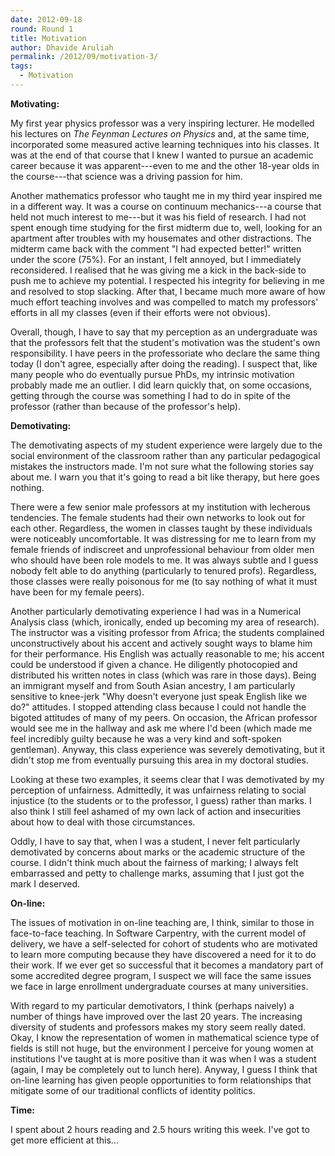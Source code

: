 ```yaml
---
date: 2012-09-18
round: Round 1
title: Motivation
author: Dhavide Aruliah
permalink: /2012/09/motivation-3/
tags:
  - Motivation
---
```

**Motivating:**

My first year physics professor was a very inspiring lecturer. He modelled his lectures on *The Feynman Lectures on Physics* and, at the same time, incorporated some measured active learning techniques into his classes. It was at the end of that course that I knew I wanted to pursue an academic career because it was apparent---even to me and the other 18-year olds in the course---that science was a driving passion for him.

Another mathematics professor who taught me in my third year inspired me in a different way. It was a course on continuum mechanics---a course that held not much interest to me---but it was his field of research. I had not spent enough time studying for the first midterm due to, well, looking for an apartment after troubles with my housemates and other distractions. The midterm came back with the comment "I had expected better!" written under the score (75%). For an instant, I felt annoyed, but I immediately reconsidered. I realised that he was giving me a kick in the back-side to push me to achieve my potential. I respected his integrity for believing in me and resolved to stop slacking. After that, I became much more aware of how much effort teaching involves and was compelled to match my professors' efforts in all my classes (even if their efforts were not obvious).

Overall, though, I have to say that my perception as an undergraduate was that the professors felt that the student's motivation was the student's own responsibility. I have peers in the professoriate who declare the same thing today (I don't agree, especially after doing the reading). I suspect that, like many people who do eventually pursue PhDs, my intrinsic motivation probably made me an outlier. I did learn quickly that, on some occasions, getting through the course was something I had to do in spite of the professor (rather than because of the professor's help).

**Demotivating:**

The demotivating aspects of my student experience were largely due to the social environment of the classroom rather than any particular pedagogical mistakes the instructors made. I'm not sure what the following stories say about me. I warn you that it's going to read a bit like therapy, but here goes nothing.

There were a few senior male professors at my institution with lecherous tendencies. The female students had their own networks to look out for each other. Regardless, the women in classes taught by these individuals were noticeably uncomfortable. It was distressing for me to learn from my female friends of indiscreet and unprofessional behaviour from older men who should have been role models to me. It was always subtle and I guess nobody felt able to do anything (particularly to tenured profs). Regardless, those classes were really poisonous for me (to say nothing of what it must have been for my female peers).

Another particularly demotivating experience I had was in a Numerical Analysis class (which, ironically, ended up becoming my area of research). The instructor was a visiting professor from Africa; the students complained unconstructively about his accent and actively sought ways to blame him for their performance. His English was actually reasonable to me; his accent could be understood if given a chance. He diligently photocopied and distributed his written notes in class (which was rare in those days). Being an immigrant myself and from South Asian ancestry, I am particularly sensitive to knee-jerk "Why doesn't everyone just speak English like we do?" attitudes. I stopped attending class because I could not handle the bigoted attitudes of many of my peers. On occasion, the African professor would see me in the hallway and ask me where I'd been (which made me feel incredibly guilty because he was a very kind and soft-spoken gentleman). Anyway, this class experience was severely demotivating, but it didn't stop me from eventually pursuing this area in my doctoral studies.

Looking at these two examples, it seems clear that I was demotivated by my perception of unfairness. Admittedly, it was unfairness relating to social injustice (to the students or to the professor, I guess) rather than marks. I also think I still feel ashamed of my own lack of action and insecurities about how to deal with those circumstances.

Oddly, I have to say that, when I was a student, I never felt particularly demotivated by concerns about marks or the academic structure of the course. I didn't think much about the fairness of marking; I always felt embarrassed and petty to challenge marks, assuming that I just got the mark I deserved.

**On-line:**

The issues of motivation in on-line teaching are, I think, similar to those in face-to-face teaching. In Software Carpentry, with the current model of delivery, we have a self-selected for cohort of students who are motivated to learn more computing because they have discovered a need for it to do their work. If we ever get so successful that it becomes a mandatory part of some accredited degree program, I suspect we will face the same issues we face in large enrollment undergraduate courses at many universities.

With regard to my particular demotivators, I think (perhaps naively) a number of things have improved over the last 20 years. The increasing diversity of students and professors makes my story seem really dated. Okay, I know the representation of women in mathematical science type of fields is still not huge, but the environment I perceive for young women at institutions I've taught at is more positive than it was when I was a student (again, I may be completely out to lunch here). Anyway, I guess I think that on-line learning has given people opportunities to form relationships that mitigate some of our traditional conflicts of identity politics.

**Time:**

I spent about 2 hours reading and 2.5 hours writing this week. I've got to get more efficient at this...
